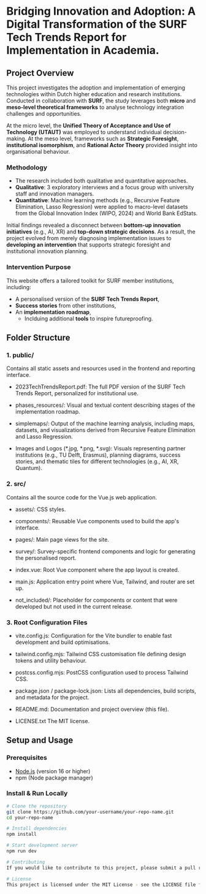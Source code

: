 # Bridging Innovation and Adoption: A Digital Transformation of the SURF Tech Trends Report for Implementation in Academia.

## Project Overview
This project investigates the adoption and implementation of emerging technologies within Dutch higher education and research institutions. Conducted in collaboration with **SURF**, the study leverages both **micro** and **meso-level theoretical frameworks** to analyse technology integration challenges and opportunities.

At the micro level, the **Unified Theory of Acceptance and Use of Technology (UTAUT)** was employed to understand individual decision-making. At the meso level, frameworks such as **Strategic Foresight**, **institutional isomorphism**, and **Rational Actor Theory** provided insight into organisational behaviour.


### Methodology
- The research included both qualitative and quantitative approaches.
- **Qualitative**: 3 exploratory interviews and a focus group with university staff and innovation managers.
- **Quantitative**: Machine learning methods (e.g., Recursive Feature Elimination, Lasso Regression) were applied to macro-level datasets from the Global Innovation Index (WIPO, 2024) and World Bank EdStats.

Initial findings revealed a disconnect between **bottom-up innovation initiatives** (e.g., AI, XR) and **top-down strategic decisions**. As a result, the project evolved from merely diagnosing implementation issues to **developing an intervention** that supports strategic foresight and institutional innovation planning.

### Intervention Purpose
This website offers a tailored toolkit for SURF member institutions, including:
- A personalised version of the **SURF Tech Trends Report**,
- **Success stories** from other institutions,
- An **implementation roadmap**,
  - Inclduing additional **tools** to inspire futureproofing.
  
## Folder Structure
### 1. public/
Contains all static assets and resources used in the frontend and reporting interface.

- 2023TechTrendsReport.pdf:
The full PDF version of the SURF Tech Trends Report, personalized for institutional use.

- phases_resources/:
Visual and textual content describing stages of the implementation roadmap.

- simplemaps/:
Output of the machine learning analysis, including maps, datasets, and visualizations derived from Recursive Feature Elimination and Lasso Regression.

- Images and Logos (*.jpg, *.png, *.svg):
Visuals representing partner institutions (e.g., TU Delft, Erasmus), planning diagrams, success stories, and thematic tiles for different technologies (e.g., AI, XR, Quantum).

### 2. src/
Contains all the source code for the Vue.js web application.

- assets/:
CSS styles.

- components/:
Reusable Vue components used to build the app's interface.

- pages/:
Main page views for the site.

- survey/:
Survey-specific frontend components and logic for generating the personalised report.

- index.vue:
Root Vue component where the app layout is created.

- main.js:
Application entry point where Vue, Tailwind, and router are set up.

- not_included/:
Placeholder for components or content that were developed but not used in the current release.

### 3. Root Configuration Files
- vite.config.js:
Configuration for the Vite bundler to enable fast development and build optimisations.

- tailwind.config.mjs:
Tailwind CSS customisation file defining design tokens and utility behaviour.

- postcss.config.mjs:
PostCSS configuration used to process Tailwind CSS.

- package.json / package-lock.json:
Lists all dependencies, build scripts, and metadata for the project.

- README.md:
Documentation and project overview (this file).

- LICENSE.txt
The MIT license.


## Setup and Usage
### Prerequisites
- [Node.js](https://nodejs.org/) (version 16 or higher)
- npm (Node package manager)

### Install & Run Locally
``` bash
# Clone the repository
git clone https://github.com/your-username/your-repo-name.git
cd your-repo-name

# Install dependencies
npm install

# Start development server
npm run dev

# Contributing
If you would like to contribute to this project, please submit a pull request or contact the project maintainers.

# License
This project is licensed under the MIT License - see the LICENSE file for details.

